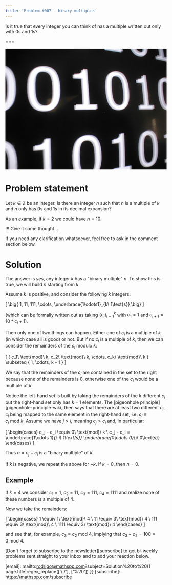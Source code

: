 ```yaml
---
title: 'Problem #007 - binary multiples'
---
```


Is it true that every integer you can think of has a multiple written out only with $0$s and $1$s?

===

![A screenshot of a black screen with some white 0s and 1s](binary_img.jpg)


# Problem statement

Let $k \in \mathbb{Z}$ be an integer. Is there an integer $n$ such that $n$ is a multiple of $k$ and $n$ only has $0$s and $1$s in its decimal expansion?

As an example, if $k = 2$ we could have $n = 10$.

!!! Give it some thought...

If you need any clarification whatsoever, feel free to ask in the comment section below.


# Solution

The answer is _yes_, any integer $k$ has a "binary multiple" $n$. To show this is true, we will build $n$ starting from $k$.

Assume $k$ is positive, and consider the following $k$ integers:

\[
    \big\{ 1, 11, 111, \cdots, \underbrace{1\cdots1}_{k\ 1\text{s}} \big\}
\]

(which can be formally written out as taking $\{c_i\}_{i = 1}^k$ with $c_1 = 1$ and $c_{i+1} = 10*c_i + 1$).

Then only one of two things can happen. Either one of $c_i$ is a multiple of $k$ (in which case all is good) or not. But if no $c_i$ is a multiple of $k$, then we can consider the remainders of the $c_i$ modulo $k$:

\[
    \{ c_1\ \text{mod}\ k, c_2\ \text{mod}\ k, \cdots, c_k\ \text{mod}\ k \} \subseteq \{ 1, \cdots, k - 1 \}
\]

We say that the remainders of the $c_i$ are contained in the set to the right because none of the remainders is $0$, otherwise one of the $c_i$ would be a multiple of $k$.

Notice the left-hand set is built by taking the remainders of the $k$ different $c_i$ but the right-hand set only has $k - 1$ elements. The [pigeonhole principle][pigeonhole-principle-wiki] then says that there are at least two different $c_i$, $c_j$ being mapped to the same element in the right-hand set, i.e. $c_i \equiv c_j \ \text{mod}\ k$. Assume we have $j > i$, meaning $c_j > c_i$ and, in particular:

\[
    \begin{cases}
        c_j - c_i \equiv 0\ \text{mod}\ k \\
        c_j - c_i = \underbrace{1\cdots 1}_{j-i\ 1\text{s}} \underbrace{0\cdots 0}_{i\ 0\text{s}}
    \end{cases}
\]

Thus $n = c_j - c_i$ is a "binary multiple" of $k$.

If $k$ is negative, we repeat the above for $-k$. If $k = 0$, then $n = 0$.


## Example

If $k = 4$ we consider $c_1 = 1$, $c_2 = 11$, $c_3 = 111$, $c_4 = 1111$ and realize none of these numbers is a multiple of $4$.

Now we take the remainders:

\[
    \begin{cases}
        1 \equiv 1\ \text{mod}\ 4 \\
        11 \equiv 3\ \text{mod}\ 4 \\
        111 \equiv 3\ \text{mod}\ 4 \\
        1111 \equiv 3\ \text{mod}\ 4
    \end{cases}
\]

and see that, for example, $c_3 \equiv c_2\ \text{mod}\ 4$, implying that $c_3 - c_2 = 100 \equiv 0\ \text{mod}\ 4$.


[Don't forget to subscribe to the newsletter][subscribe] to get bi-weekly
problems sent straight to your inbox and to add your reaction below.

[email]: mailto:rodrigo@mathspp.com?subject=Solution%20to%20{{ page.title|regex_replace(['/ /'], ['%20']) }}
[subscribe]: https://mathspp.com/subscribe
